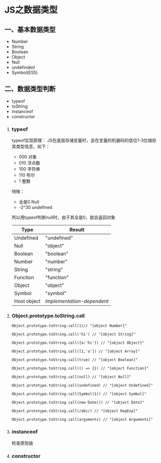 # JS之数据类型

## 一、基本数据类型
  - Number
  - String
  - Boolean
  - Object
  - Null
  - undefinded
  - Symbol(ES5)

## 二、数据类型判断
- typeof
- toString
- instanceof
- constructor

1. ### typeof

    typeof实现原理：
    JS在底层存储变量时，会在变量的机器码的低位1-3位储存其类型信息，如下：
    - 000 对象
    - 010 浮点数
    - 100 字符串
    - 110 布尔
    - 1 整数

    特殊：
    - 全是0 Null
    - -2^30 undefined

    所以用typeof判断null时，由于其全是0，就会返回对象

    Type | Result
    --- | --
    Undefined | "undefined"
    Null | "object"
    Boolean | "boolean"
    Number | "number"
    String | "string"
    Function | "function"
    Object | "object"
    Symbol | "symbol"
    Host object | *Implementation-dependent*

2. ### Object.prototype.toString.call

   
       Object.prototype.toString.call(1)// "[object Number]"

       Object.prototype.toString.call('hi') // "[object String]"

       Object.prototype.toString.call({a:'hi'}) // "[object Object]"

       Object.prototype.toString.call([1,'a']) // "[object Array]"

       Object.prototype.toString.call(true) // "[object Boolean]"

       Object.prototype.toString.call(() => {}) // "[object Function]"

       Object.prototype.toString.call(null) // "[object Null]"

       Object.prototype.toString.call(undefined) // "[object Undefined]"

       Object.prototype.toString.call(Symbol(1)) // "[object Symbol]"

       Object.prototype.toString.call(new Date()) // "[object Date]"

       Object.prototype.toString.call(/abc/) // "[object RegExp]"

       Object.prototype.toString.call(arguments) // "[object Arguments]"

3. ### instanceof

    检查原型链

4. ### constructor



